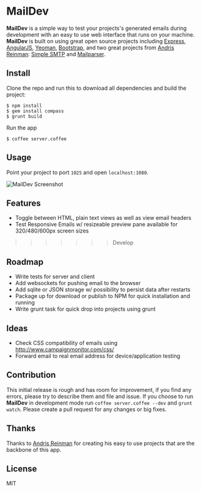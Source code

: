 # MailDev

**MailDev** is a simple way to test your projects's generated emails during development with an easy to use web interface that runs on your machine.  **MailDev** is built on using great open source projects including [Express](http://expressjs.com), [AngularJS](http://angularjs.org/), [Yeoman](http://yeoman.io/), [Bootstrap](http://twitter.github.com/bootstrap/), and two great projects from [Andris Reinman](https://github.com/andris9): [Simple SMTP](https://github.com/andris9/simplesmtp) and [Mailparser](https://github.com/andris9/mailparser).

## Install

Clone the repo and run this to download all dependencies and build the project:
	
	$ npm install
	$ gem install compass
	$ grunt build

Run the app

	$ coffee server.coffee

## Usage

Point your project to port `1025` and open `localhost:1080`.

![MailDev Screenshot](https://dl.dropboxusercontent.com/u/50627698/maildev-04-12-13.png)

## Features

* Toggle between HTML, plain text views as well as view email headers
* Test Responsive Emails w/ resizeable preview pane available for 320/480/600px screen sizes
>>>>>>> Develop

## Roadmap

* Write tests for server and client
* Add websockets for pushing email to the browser
* Add sqlite or JSON storage w/ possibility to persist data after restarts
* Package up for download or publish to NPM for quick installation and running
* Write grunt task for quick drop into projects using grunt

## Ideas
* Check CSS compatibility of emails using http://www.campaignmonitor.com/css/
* Forward email to real email address for device/application testing

## Contribution

This initial release is rough and has room for improvement, if you find any errors, please try to describe them and file and issue. If you choose to run **MailDev** in development mode run `coffee server.coffee --dev` and `grunt watch`.  Please create a pull request for any changes or big fixes.

## Thanks

Thanks to [Andris Reinman](https://github.com/andris9) for creating his easy to use projects that are the backbone of this app.

## License

MIT
